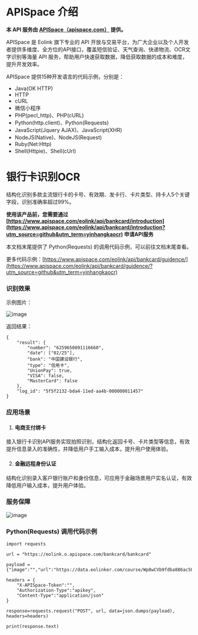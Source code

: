 # APISpace 介绍
**本 API 服务由 [APISpace（apispace.com）](https://www.apispace.com/?utm_source=github&utm_term=yinhangkaocr) 提供。**

APISpace 是 Eolink 旗下专业的 API 开放与交易平台，为广大企业以及个人开发者提供多维度、全方位的API接口，覆盖短信验证、天气查询、快递物流、OCR文字识别等海量 API 服务，帮助用户快速获取数据，降低获取数据的成本和难度，提升开发效率。

APISpace 提供15种开发语言的代码示例，分别是：
- Java(OK HTTP)
- HTTP
- cURL
- 微信小程序
- PHP(pecl_http)、PHP(cURL)
- Python(http.client)、Python(Requests)
- JavaScript(Jquery AJAX)、JavaScript(XHR)
- NodeJS(Native)、NodeJS(Request)
- Ruby(Net:Http)
- Shell(Httpie)、Shell(cUrl)

# 银行卡识别OCR
结构化识别多款主流银行卡的卡号、有效期、发卡行、卡片类型、持卡人5个关键字段，识别准确率超过99%。

**使用该产品前，您需要通过 [https://www.apispace.com/eolink/api/bankcard/introduction](https://www.apispace.com/eolink/api/bankcard/introduction?utm_source=github&utm_term=yinhangkaocr) 申请API服务**

本文档末尾提供了 Python(Requests) 的调用代码示例，可以前往文档末尾查看。

更多代码示例：[https://www.apispace.com/eolink/api/bankcard/guidence/](https://www.apispace.com/eolink/api/bankcard/guidence/?utm_source=github&utm_term=yinhangkaocr)

### 识别效果

示例图片：

![image](https://user-images.githubusercontent.com/36323798/223986410-e69526ea-f475-4962-b0fa-bf92d41ff9c0.png)


返回结果：

```
{
    "result": {
        "number": "6259650891116660",
        "date": ["02/25"],
        "bank": "中国建设银行",
        "type": "信用卡",
        "UnionPay": true,
        "VISA": false,
        "MasterCard": false
    },
    "log_id": "5f5f2132-bda4-11ed-aa4b-000000011457"
}
```


### 应用场景

1.  #### 电商支付绑卡

接入银行卡识别API服务实现拍照识别，结构化返回卡号、卡片类型等信息，有效提升信息录入的准确性，并降低用户手工输入成本，提升用户使用体验。


2.  #### 金融远程身份认证

结构化识别录入客户银行账户和身份信息，可应用于金融场景用户实名认证，有效降低用户输入成本，提升用户体验。


### 服务保障
![image](https://user-images.githubusercontent.com/36323798/223986464-c81ded9f-50e5-4d4b-b79e-878440b518db.png)

### Python(Requests) 调用代码示例

```
import requests

url = "https://eolink.o.apispace.com/bankcard/bankcard"

payload = {"image":"","url":"https://data.eolinker.com/course/Wp8wCVb9fdba886ac50f5805efd4b88de9ddb0ab1b23ac0"}

headers = {
    "X-APISpace-Token":"",
    "Authorization-Type":"apikey",
    "Content-Type":"application/json"
}

response=requests.request("POST", url, data=json.dumps(payload), headers=headers)

print(response.text)

```
